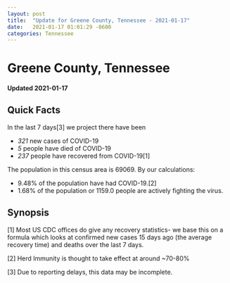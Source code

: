 ```yaml
---
layout: post
title:  "Update for Greene County, Tennessee - 2021-01-17"
date:   2021-01-17 01:01:29 -0600
categories: Tennessee
---
```


# Greene County, Tennessee
#### Updated 2021-01-17

## Quick Facts

In the last 7 days[3] we project there have been
- *321* new cases of COVID-19
- *5* people have died of COVID-19
- *237* people have recovered from COVID-19[1]

The population in this census area is 69069. By our calculations:
- 9.48% of the population have had COVID-19.[2]
- 1.68% of the population or 1159.0 people are actively fighting the virus.

## Synopsis




[1] Most US CDC offices do give any recovery statistics- we base this on a formula which looks at confirmed new cases
15 days ago (the average recovery time) and deaths over the last 7 days.

[2] Herd Immunity is thought to take effect at around ~70-80%

[3] Due to reporting delays, this data may be incomplete.
 
    